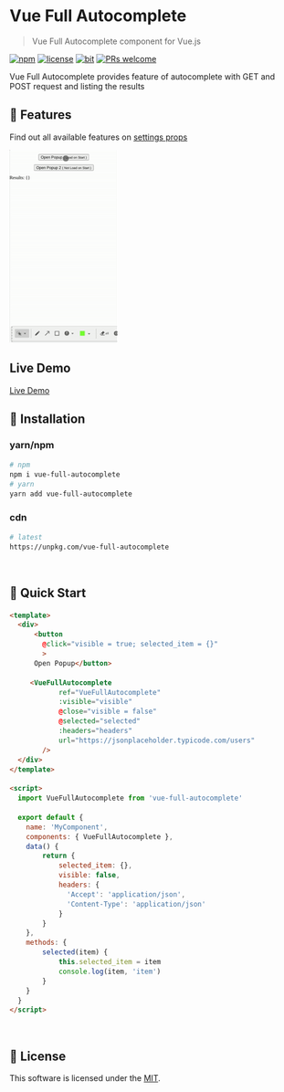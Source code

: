 # Vue Full Autocomplete

> Vue Full Autocomplete component for Vue.js

[![npm](https://img.shields.io/badge/npm-1.0.4-blue)](https://www.npmjs.com/package/vue-full-autocomplete)
[![license](https://img.shields.io/badge/license-MIT-green)](https://github.com/codeeshop-oc/vue-full-autocomplete/blob/main/LICENSE)
[![bit](https://img.shields.io/badge/components-1-yellowgreen)](https://github.com/codeeshop-oc/vue-full-autocomplete/blob/main/src/VueFullAutocomplete.vue)
[![PRs welcome](https://img.shields.io/badge/PRs-welcome-ff69b4.svg)](https://github.com/codeeshop-oc/vue-full-autocomplete/issues?&q=is%3Aissue+is%3Aopen)

Vue Full Autocomplete provides feature of autocomplete with GET and POST request and listing the results

## 🎨 Features

Find out all available features on [settings props](https://github.com/codeeshop-oc/vue-full-autocomplete/blob/main/docs/API.md#props)

![til](https://raw.githubusercontent.com/codeeshop-oc/codeeshop-oc.github.io/master/vue-full-autocomplete/demo.gif)

## Live Demo

[Live Demo](https://codeeshop-oc.github.io/vue-full-autocomplete/)

## 🚚 Installation

### yarn/npm

```bash
# npm
npm i vue-full-autocomplete
# yarn
yarn add vue-full-autocomplete
```

### cdn

```bash
# latest
https://unpkg.com/vue-full-autocomplete
```

<br/>

## 🚀 Quick Start

```html
<template>
  <div>
      <button
        @click="visible = true; selected_item = {}"
      	>
      Open Popup</button>

     <VueFullAutocomplete
		    ref="VueFullAutocomplete"
		    :visible="visible"
		    @close="visible = false"
		    @selected="selected"
		    :headers="headers"
		    url="https://jsonplaceholder.typicode.com/users"
	    />
  </div>
</template>

<script>
  import VueFullAutocomplete from 'vue-full-autocomplete'

  export default {
    name: 'MyComponent',
    components: { VueFullAutocomplete },
    data() {
	    return {
	    	selected_item: {},
	        visible: false,
	        headers: {
	          'Accept': 'application/json',
	          'Content-Type': 'application/json'
	        }
	    }
	},
	methods: {
	    selected(item) {
	        this.selected_item = item
	        console.log(item, 'item')
	    }
    }
  }
</script>
```

<br/>

## 🔖 License

This software is licensed under the [MIT](https://github.com/codeeshop-oc/vue-full-autocomplete/blob/main/LICENSE).